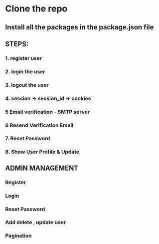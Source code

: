 # Clone the repo
## Install all the packages in the package.json file

## STEPS:
### 1. register user 
### 2. login the user
### 3. logout the user 
### 4. session -> session_id -> cookies
### 5  Email verification - SMTP server
### 6 Resend Verification Email
### 7. Reset Password
### 8. Show User Profile & Update


## ADMIN MANAGEMENT 
### Register
### Login 
### Reset Password
### Add delete , update user
### Pagination